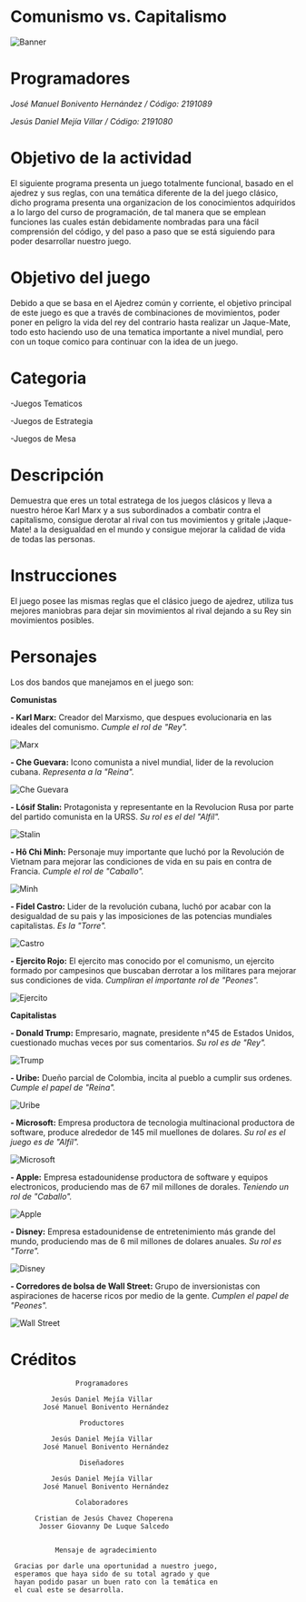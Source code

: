 # Comunismo vs. Capitalismo

![Banner](https://imgur.com/8eS1Tmo.jpg)

# Programadores
*José Manuel Bonivento Hernández / Código: 2191089*

*Jesús Daniel Mejía Villar / Código: 2191080*
# Objetivo de la actividad
El siguiente programa presenta un juego totalmente funcional, basado en el ajedrez y sus reglas, con una temática diferente de la del juego clásico, dicho programa presenta una 
organizacion de los conocimientos adquiridos a lo largo del curso de programación, de tal manera que se emplean funciones las cuales están debidamente nombradas para una fácil
comprensión del código, y del paso a paso que se está siguiendo para poder desarrollar nuestro juego.
# Objetivo del juego
Debido a que se basa en el Ajedrez común y corriente, el objetivo principal de este juego es que a través de combinaciones de movimientos, poder poner en peligro la vida del rey
del contrario hasta realizar un Jaque-Mate, todo esto haciendo uso de una tematica importante a nivel mundial, pero con un toque comico para continuar con la idea de un juego.
# Categoria
-Juegos Tematicos

-Juegos de Estrategia

-Juegos de Mesa
# Descripción
Demuestra que eres un total estratega de los juegos clásicos y lleva a nuestro héroe Karl Marx y a sus subordinados a combatir contra el capitalismo, consigue derotar al rival
con tus movimientos y gritale ¡Jaque-Mate! a la desigualdad en el mundo y consigue mejorar la calidad de vida de todas las personas.
# Instrucciones
El juego posee las mismas reglas que el clásico juego de ajedrez, utiliza tus mejores maniobras para dejar sin movimientos al rival dejando a su Rey sin movimientos posibles. 
# Personajes
Los dos bandos que manejamos en el juego son: 

**Comunistas**

 **- Karl Marx:** Creador del Marxismo, que despues evolucionaria en las ideales del comunismo. *Cumple el rol de "Rey".*
 
 ![Marx](https://imgur.com/9CukiGT.jpg)

 **- Che Guevara:** Icono comunista a nivel mundial, lider de la revolucion cubana. *Representa a la "Reina".*
 
 ![Che Guevara](https://imgur.com/ir8vTvH.jpg)

 **- Lósif Stalin:** Protagonista y representante en la Revolucion Rusa por parte del partido comunista en la URSS. *Su rol es el del "Alfíl".*
 
 ![Stalin](https://imgur.com/PNsQe5u.jpg)

 **- Hô Chi Minh:** Personaje muy importante que luchó por la Revolución de Vietnam para mejorar las condiciones de vida en su pais en contra de Francia. *Cumple el rol de "Caballo".*
 
 ![Minh](https://imgur.com/e9NAfUx.jpg)
 
 **- Fidel Castro:** Lider de la revolución cubana, luchó por acabar con la desigualdad de su pais y las imposiciones de las potencias mundiales capitalistas. *Es la "Torre".*
 
 ![Castro](https://imgur.com/z1Y8kIm.jpg)
 
 **- Ejercito Rojo:** El ejercito mas conocido por el comunismo, un ejercito formado por campesinos que buscaban derrotar a los militares para mejorar sus condiciones de vida.          *Cumpliran el importante rol de "Peones".* 
 
 ![Ejercito](https://imgur.com/trnCt19.jpg)
 
**Capitalistas**

**- Donald Trump:** Empresario, magnate, presidente n°45 de Estados Unidos, cuestionado muchas veces por sus comentarios. *Su rol es de "Rey".*

![Trump](https://imgur.com/HNCWgwt.jpg)

 **- Uribe:** Dueño parcial de Colombia, incita al pueblo a cumplir sus ordenes. *Cumple el papel de "Reina".*
 
![Uribe](https://imgur.com/evm4D1n.jpg)
 
 **- Microsoft:** Empresa productora de tecnologia multinacional productora de software, produce alrededor de 145 mil muellones de dolares. *Su rol es el juego es de "Alfíl".*
 
 ![Microsoft](https://imgur.com/tVLwu0t.jpg)
 
 **- Apple:** Empresa estadounidense productora de software y equipos electronicos, produciendo mas de 67 mil millones de dorales. *Teniendo un rol de "Caballo".*
 
 ![Apple](https://imgur.com/6mFfIMb.jpg)
 
 **- Disney:** Empresa estadounidense de entretenimiento más grande del mundo, produciendo mas de 6 mil millones de dolares anuales. *Su rol es "Torre".*
 
 ![Disney](https://imgur.com/6IGpIW3.jpg)
 
 **- Corredores de bolsa de Wall Street:** Grupo de inversionistas con aspiraciones de hacerse ricos por medio de la gente. *Cumplen el papel de "Peones".*

![Wall Street](https://imgur.com/gkeak5u.jpg)

# Créditos

                    Programadores

              Jesús Daniel Mejía Villar
            José Manuel Bonivento Hernández

                     Productores

              Jesús Daniel Mejía Villar
            José Manuel Bonivento Hernández

                     Diseñadores

              Jesús Daniel Mejía Villar
            José Manuel Bonivento Hernández  

                    Colaboradores

          Cristian de Jesús Chavez Choperena
           Josser Giovanny De Luque Salcedo  


               Mensaje de agradecimiento

     Gracias por darle una oportunidad a nuestro juego,
     esperamos que haya sido de su total agrado y que
     hayan podido pasar un buen rato con la temática en
     el cual este se desarrolla. 

